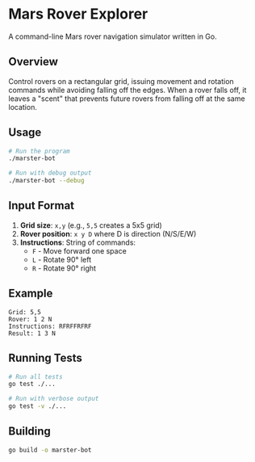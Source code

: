 # Mars Rover Explorer

A command-line Mars rover navigation simulator written in Go.

## Overview

Control rovers on a rectangular grid, issuing movement and rotation commands while avoiding falling off the edges. When a rover falls off, it leaves a "scent" that prevents future rovers from falling off at the same location.

## Usage

```bash
# Run the program
./marster-bot

# Run with debug output
./marster-bot --debug
```

## Input Format

1. **Grid size**: `x,y` (e.g., `5,5` creates a 5x5 grid)
2. **Rover position**: `x y D` where D is direction (N/S/E/W)
3. **Instructions**: String of commands:
   - `F` - Move forward one space
   - `L` - Rotate 90° left
   - `R` - Rotate 90° right

## Example

```
Grid: 5,5
Rover: 1 2 N
Instructions: RFRFFRFRF
Result: 1 3 N
```

## Running Tests

```bash
# Run all tests
go test ./...

# Run with verbose output
go test -v ./...
```

## Building

```bash
go build -o marster-bot
```